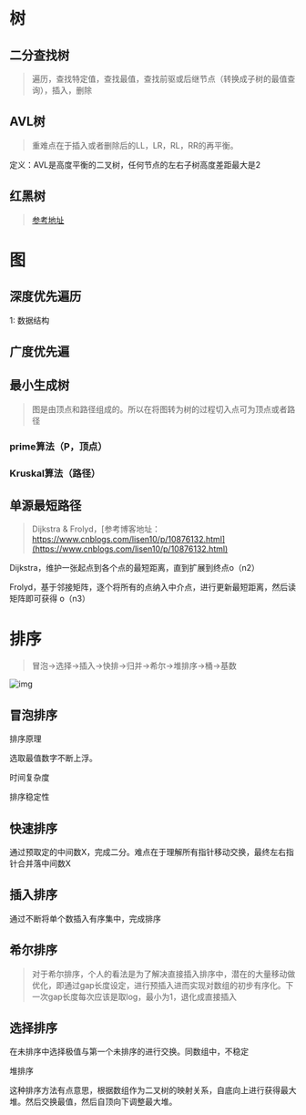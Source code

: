 # 树

## 二分查找树

> 遍历，查找特定值，查找最值，查找前驱或后继节点（转换成子树的最值查询），插入，删除

## AVL树

> 重难点在于插入或者删除后的LL，LR，RL，RR的再平衡。

定义：AVL是高度平衡的二叉树，任何节点的左右子树高度差距最大是2

## 红黑树

> [参考地址](https://blog.csdn.net/tanrui519521/article/details/80980135)

# 图

## 深度优先遍历

1: 数据结构

## 广度优先遍

## 最小生成树

> 图是由顶点和路径组成的。所以在将图转为树的过程切入点可为顶点或者路径

### prime算法（P，顶点）

### Kruskal算法（路径）

## 单源最短路径

>  Dijkstra & Frolyd，[参考博客地址：https://www.cnblogs.com/lisen10/p/10876132.html](https://www.cnblogs.com/lisen10/p/10876132.html)

Dijkstra，维护一张起点到各个点的最短距离，直到扩展到终点o（n2）

Frolyd，基于邻接矩阵，逐个将所有的点纳入中介点，进行更新最短距离，然后读矩阵即可获得 o（n3）

# 排序

> 冒泡->选择->插入->快排->归并->希尔->堆排序->桶->基数

![img](https://pdai-1257820000.cos.ap-beijing.myqcloud.com/pdai.tech/public/_images/alg/alg-sort-overview-1.png)

## 冒泡排序

排序原理

选取最值数字不断上浮。

时间复杂度

排序稳定性

## 快速排序

通过预取定的中间数X，完成二分。难点在于理解所有指针移动交换，最终左右指针合并落中间数X

## 插入排序

通过不断将单个数插入有序集中，完成排序

## 希尔排序

> 对于希尔排序，个人的看法是为了解决直接插入排序中，潜在的大量移动做优化，即通过gap长度设定，进行预插入进而实现对数组的初步有序化。下一次gap长度每次应该是取log，最小为1，退化成直接插入

## 选择排序

在未排序中选择极值与第一个未排序的进行交换。同数组中，不稳定

堆排序

这种排序方法有点意思，根据数组作为二叉树的映射关系，自底向上进行获得最大堆。然后交换最值，然后自顶向下调整最大堆。